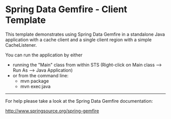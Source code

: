 Spring Data Gemfire - Client Template
================================================================================

This template demonstrates using Spring Data Gemfire in a standalone Java application with a cache client and a single client region with a simple CacheListener.

You can run the application by either

* running the "Main" class from within STS (Right-click on Main class --> Run As --> Java Application)
* or from the command line:
    - mvn package
    - mvn exec:java

--------------------------------------------------------------------------------

For help please take a look at the Spring Data Gemfire documentation:

http://www.springsource.org/spring-gemfire

